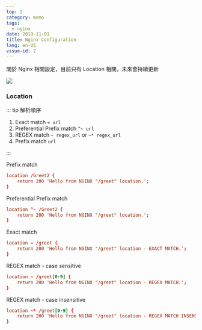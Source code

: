 ```yaml
---
top: 2
category: memo
tags:
  - nginx
date: 2019-11-01
title: Nginx Configuration
lang: en-US
vssue-id: 2
---
```


關於 Nginx 相關設定，目前只有 Location 相關，未來會持續更新

![](https://img.shields.io/github/license/meteorlxy/vuepress-theme-meteorlxy.svg?style=flat)

<!-- more -->

### Location

::: tip
解析順序

1.  Exact match `= url`
2.  Preferential Prefix match `^~ url`
3.  REGEX match `~ regex_url` or `~* regex_url`
4.  Prefix match `url`

:::

Prefix match

```conf
location /Greet2 {
    return 200 'Hello from NGINX "/greet" location.';
}
```

Preferential Prefix match

```conf
location ^~ /Greet2 {
    return 200 'Hello from NGINX "/greet" location.';
}
```

Exact match

```conf
location = /greet {
    return 200 'Hello from NGINX "/greet" location - EXACT MATCH.';
}
```

REGEX match - case sensitive

```conf
location ~ /greet[0-9] {
    return 200 'Hello from NGINX "/greet" location - REGEX MATCH.';
}
```

REGEX match - case insensitive

```conf
location ~* /greet[0-9] {
    return 200 'Hello from NGINX "/greet" location - REGEX MATCH INSENSITIVE.';
}
```

